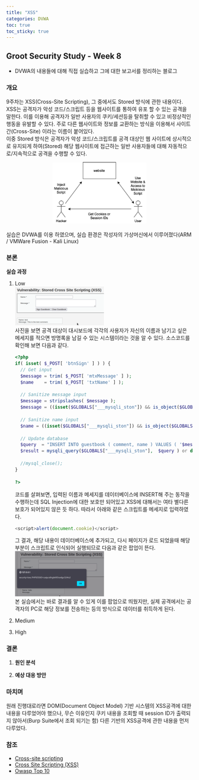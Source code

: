 ```yaml
---
title: "XSS"
categories: DVWA
toc: true  
toc_sticky: true 
---
```


## Groot Security Study - Week 8
 - DVWA의 내용들에 대해 직접 실습하고 그에 대한 보고서를 정리하는 블로그

### 개요
  9주차는 XSS(Cross-Site Scripting), 그 중에서도 Stored 방식에 관한 내용이다.<br/>
  XSS는 공격자가 악성 코드/스크립트 등을 웹사이트를 통하여 유포 할 수 있는 공격을 말한다. 이를 이용해 공격자가 일반 사용자의 쿠키/세션등을 탈취할 수 있고 비정상적인 행동을 유발할 수 있다. 주로 다른 웹사이트와 정보를 교환하는 방식을 이용해서 사이트 간(Cross-Site) 이라는 이름이 붙어있다.<br/>
  이중 Stored 방식은 공격자가 악성 코드/스크립트를 공격 대상인 웹 사이트에 상시적으로 유지되게 하여(Stored) 해당 웹사이트에 접근하는 일반 사용자들에 대해 자동적으로/지속적으로 공격을 수행할 수 있다.<br/>
  <center><img src="/assets/230718/Stored_XSS.png" width="50%" height="50%" alt="XSS_Diagram"></center><br/>
  실습은 DVWA를 이용 하였으며, 실습 환경은 작성자의 가상머신에서 이루어졌다(ARM / VMWare Fusion - Kali Linux)<br/>
  
### 본론
**실습 과정**
  1. Low<br/>
      <img src="/assets/230718/230718_screenshot_1.png" width="50%" height="50%" alt="XSS_WebSite_Form"><br/>
      사진을 보면 공격 대상이 대시보드에 각각의 사용자가 자신의 이름과 남기고 싶은 메세지를 적으면 방명록을 남길 수 있는 시스템이라는 것을 알 수 있다.
      소스코드를 확인해 보면 다음과 같다.

      ```php
      <?php
      if( isset( $_POST[ 'btnSign' ] ) ) {
        // Get input
        $message = trim( $_POST[ 'mtxMessage' ] );
        $name    = trim( $_POST[ 'txtName' ] );

        // Sanitize message input
        $message = stripslashes( $message );
        $message = ((isset($GLOBALS["___mysqli_ston"]) && is_object($GLOBALS["___mysqli_ston"])) ? mysqli_real_escape_string($GLOBALS["___mysqli_ston"],  $message ) : ((trigger_error("[MySQLConverterToo] Fix the mysql_escape_string() call! This code does not work.", E_USER_ERROR)) ? "" : ""));

        // Sanitize name input
        $name = ((isset($GLOBALS["___mysqli_ston"]) && is_object($GLOBALS["___mysqli_ston"])) ? mysqli_real_escape_string($GLOBALS["___mysqli_ston"],  $name ) : ((trigger_error("[MySQLConverterToo] Fix the mysql_escape_string() call! This code does not work.", E_USER_ERROR)) ? "" : ""));

        // Update database
        $query  = "INSERT INTO guestbook ( comment, name ) VALUES ( '$message', '$name' );";
        $result = mysqli_query($GLOBALS["___mysqli_ston"],  $query ) or die( '<pre>' . ((is_object($GLOBALS["___mysqli_ston"])) ? mysqli_error($GLOBALS["___mysqli_ston"]) : (($___mysqli_res = mysqli_connect_error()) ? $___mysqli_res : false)) . '</pre>' );

        //mysql_close();
      }

      ?>
      ```

      코드를 살펴보면, 입력된 이름과 메세지를 데이터베이스에 INSERT해 주는 동작을 수행하는데 SQL Injection에 대한 보호만 되어있고 XSS에 대해서는 여타 별다른 보호가 되어있지 않은 듯 하다. 따라서 아래와 같은 스크립트를 메세지로 입력하였다.

      ```javascript
      <script>alert(document.cookie)</script>
      ```

      그 결과, 해당 내용이 데이터베이스에 추가되고, 다시 페이지가 로드 되었을때 해당 부분이 스크립트로 인식되어 실행되므로 다음과 같은 팝업이 뜬다.<br/>
      <img src="/assets/230718/230718_screenshot_2.png" width="50%" height="50%" alt="XSS_Popup"><br/>
      본 실습에서는 바로 결과를 알 수 있게 이를 팝업으로 띄웠지만, 실제 공격에서는 공격자의 PC로 해당 정보를 전송하는 등의 방식으로 데이터를 취득하게 된다.
      
  2. Medium<br/>
  3. High<br/>

### 결론
  1. **원인 분석**<br/>

  2. **예상 대응 방안**<br/>
  
### 마치며
  원래 진행대로라면 DOM(Document Object Model) 기반 시스템의 XSS공격에 대한 내용을 다루었어야 했으나, 무슨 이유인지 쿠키 내용을 조회할 때 session ID가 출력되지 않아서(Burp Suite에서 조회 되기는 함) 다른 기반의 XSS공격에 관한 내용을 먼저 다루었다.

### 참조
  * [Cross-site scripting](https://en.wikipedia.org/wiki/Cross-site_scripting)
  * [Cross Site Scripting (XSS)](https://owasp.org/www-community/attacks/xss/)
  * [Owasp Top 10](https://owasp.org/www-project-top-ten/)